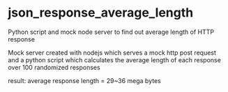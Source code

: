 # json_response_average_length
Python script and mock node server to find out average length of HTTP response

Mock server created with nodejs which serves a mock http post request and a python script
which calculates the average length of each response over 100 randomized responses

result:  average response length = 29~36 mega bytes
